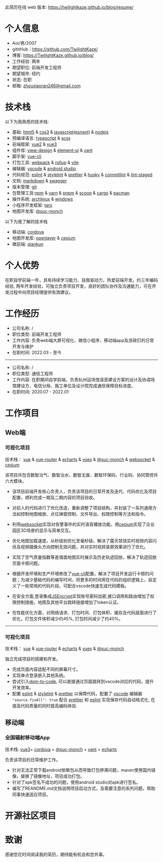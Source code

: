 [nodejs]: https://github.com/nodejs/node
[node]: https://github.com/nodejs/node
[rust]: https://github.com/rust-lang/rust
[vite]: https://github.com/vitejs/vite
[vue-cli]: https://github.com/vuejs/vue-cli
[view-design]: https://github.com/view-design/ViewUIPlus
[element-ui]: https://github.com/element-plus/element-plus
[dom-to-code]: https://github.com/better-tcy/dom-to-code
[vant]: https://github.com/youzan/vant
[vue-router]: https://github.com/vuejs/router
[cordova]: https://cordova.apache.org
[echarts]: https://github.com/apache/echarts
[websocket]:https://developer.mozilla.org/zh-CN/docs/Web/API/WebSocket
[vuex]: https://github.com/vuejs/vuex
[@suc-monch]: http://114.55.234.176:8086/#/doc/usage/install
[cesium]: https://www.cesium.com/
[openlayer]: https://openlayers.org/
[网易云Api]: https://github.com/w4ctech/NeteaseCloudMusicApi
[JSEncrypt]: https://github.com/travist/jsencrypt

[craco]: https://github.com/gsoft-inc/craco
[axios]: https://github.com/axios/axios
[webpack]: https://github.com/webpack/webpack
[vue2]: https://v2.cn.vuejs.org
[vue3]: https://cn.vuejs.org/
[vue]: https://github.com/vuejs/vue-next
[vue-next]: https://github.com/vuejs/vue-next
[taro]: https://github.com/NervJS/taro
[qiankun]: https://github.com/umijs/qiankun
[vscode]: https://github.com/microsoft/vscode
[eslint]: https://github.com/eslint/eslint
[stylelint]: https://github.com/stylelint/stylelint
[prettier]: https://github.com/prettier/prettier
[husky]: https://github.com/typicode/husky
[commitlint]: https://github.com/conventional-changelog/commitlint
[lint-staged]: https://github.com/okonet/lint-staged
[electron]: https://github.com/electron/electron
[purgecss]: https://github.com/FullHuman/purgecss
[postcss]: https://github.com/postcss/postcss
[topcoder]: https://www.topcoder.com
[git]: https://github.com/git/git

[st]: https://github.com/backtolife2021/st
[markdown]: https://github.com/commonmark/commonmark-spec
[typescript]: https://github.com/microsoft/TypeScript
[sass]: https://github.com/sass/sass
[scss]: https://github.com/sass/sass
[npm]: https://github.com/npm/cli
[yarn]: https://github.com/yarnpkg/yarn
[cargo]: https://github.com/rust-lang/cargo
[pacman]: https://archlinux.org/packages/core/x86_64/pacman
[yay]: https://github.com/Jguer/yay
[scoop]: https://github.com/lukesampson/scoop
[archlinux]: https://github.com/archlinux
[windows]: https://www.microsoft.com/zh-hk/software-download/windows10
[html5]: https://developer.mozilla.org/en-US/docs/Web/Guide/HTML/HTML5
[css3]: https://developer.mozilla.org/en-US/docs/Web/CSS
[javascript]: https://github.com/tc39/proposals
[javascript(esnext)]: https://github.com/tc39/proposals
[android studio]: https://developer.android.com/studio/
[rollup]: https://github.com/rollup/rollup
[vite]: https://github.com/vitejs/vite
[linux]: https://github.com/torvalds/
[gitlab]: https://about.gitlab.com/
[swagger]: https://github.com/OAI/OpenAPI-Specification
[rollup-plugin-visualizer]: https://github.com/btd/rollup-plugin-visualizer
[pinia]: https://pinia.vuejs.org/zh/
[pnpm]: https://github.com/pnpm/pnpm
[vconsole]: https://gitee.com/Tencent/vConsole
[iconify]: https://github.com/iconify/iconify
[FrameworkVue]: https://github.com/framework7io/framework7/
[vue-property-decorator]: https://github.com/kaorun343/vue-property-decorator


此简历在线 web 版本: https://twilightkaze.github.io/blog/resume/

# 个人信息

- Aoi/男/2007
- gititHub：https://github.com/TwilightKaze/
- 博客: https://TwilightKaze.github.io/blog/
- 工作经验: 两年
- 期望职位: 前端开发工程师
- 期望城市: 纽约
- 状态: 在职
- 邮箱: zhouxiaoran246@gmail.com

# 技术栈

以下为我熟悉的技术栈:
- 基础: [html5][] & [css3][] & [javascript(esnext)][] & [nodejs][]
- 预编译语言: [typescript][] & [scss][]
- 前端框架: [vue2][] & [vue3][]
- 组件库: [view-design][] & [element-ui][] & [vant][]
- 脚手架: [vue-cli][]
- 打包工具: [webpack][] & [rollup][] & [vite][]
- 编辑器: [vscode][] & [android studio][]
- 代码规范: [eslint][] & [stylelint][] & [prettier][] & [husky][] & [commitlint][] & [lint-staged][]
- 文档: [markdown][] & [swagger][]
- 版本管理: [git][]
- 包管理工具:[npm][] & [yarn][] & [pnpm][] & [scoop][] & [cargo][] & [pacman][]
- 操作系统: [archlinux][]  & [windows][]
- 小程序开发框架: [taro][]
- 地图开发库: [@suc-monch][]

以下为我了解的技术栈

- 移动端: [cordova][]
- 地图开发库: [openlayer][] & [cesium][]
- 微前端: [qiankun][]

# 个人优势
在职自学前端一年，具有持续学习能力、自我驱动力，热爱前端开发。约三年编码经验, 两年开发经验，可独立负责项目开发，良好的团队协作及沟通能力，可在开发过程中向项目经理提供有效建议。

# 工作经历

- 公司名称: /
- 职位类型: 前端开发工程师
- 工作内容: 负责web端大屏可视化、微信小程序、移动端app及浙政钉的日常开发与维护
- 在职时间: 2022.03 - 至今

---

- 公司名称: /
- 职位类型: 通信工程师
- 工作内容: 在职期间自学前端，负责杭州运场馆语音建设方案的设计及协调场馆建设方、电信分局、施工单位及设计院完成通信保障目标进度。
- 在职时间: 2020.07 - 2022.01


# 工作项目

## Web端

### 可视化项目

技术栈： [vue][] & [vue-router][] & [echarts][] & [vuex][] & [@suc-monch][] & [websocket][] & [cesium][]

该项目共包含数智治气、数智治水、数智无废、数智环保码、行业码、协同管控共六大模块。

- 该项目前端开发核心负责人，负责该项目的日常开发及迭代、代码优化及项目配置，顺利完成一期及二期内容的项目验收。

- 对前人的代码进行了优化改造，重新调整了项目结构，并封装了一系列通用方法如控制地图缩放、点位弹窗控制、文件导出、权限控制等方法和指令。

- 利用[websocket][]实现对告警事件的实时语音播放功能，用[cesium][]实现了企业园区3D场景的显示与简单交互。

- 优化地图加载速度，从秒级别优化至毫秒级，解决了露天禁烧实时视频内容闪烁及视频摄像头方向控制无效问题，并对实时视频录屏效果进行了优化。

- 实现了空气质量指数等差值面地图实时展示及历史轨迹回放，解决了轨迹回放页面卡顿问题。

- 根据开发环境和生产环境修改了[vue-cli][]配置，解决了项目开发运行卡顿的问题；为减少基础代码的编写时间，将更多的时间用在代码的组织逻辑上，自定义了一些常用的代码片段，可配合vscode快速生成代码模板。

- 在安全方面,登录集成[JSEncrypt][]实现账号密码加密,接口调用和路由增加了权限控制措施，地图及其他平台跳转链接增加了token认证。

- 在性能优化方面，对网络请求、打包时间、打包体积、缓存及代码层面进行了优化，打包文件体积减少约45%, 打包时间减少了约40%。

---

### 可视化项目
技术栈： [vue][] & [vue-router][] & [echarts][] & [vuex][] & [@suc-monch][]

独立完成项目的搭建和开发。
- 完成页面内容适配不同的屏幕尺寸。
- 实现单点登录嵌入其他系统。
- 尝试引入[dom-to-code][], 可以直接通过页面跳转到vscode对应的代码，提升开发效率。
- 配置 [eslint][] & [stylelint][] & [prettier][] 以保障代码，配置了 [vscode][] 编辑器 `"source.fixAll": true` 配合 [prettier][] 和 [eslint][] 实现保存代码自动格式化, 在提高代码质量的同时提高编码体验.

## 移动端

### 全国辐射移动端App
技术栈: [vue3][]+ [cordova][] + [@suc-monch][] + [vant][] + [echarts][]

负责该项目的日常维护工作。

- 针对无法正常下载android依赖包从而导致打包停滞问题，maven使用国内镜像，替换了镜像地址，项目成功打包。
- 针对了apk签名不成功的问题，使用android studio对apk进行签名。
- 编写了REANDME.md文档说明项目启动方式，及需要注意的系列问题，帮助同事快速适应项目。


# 开源社区项目



# 致谢

感谢您花时间阅读我的简历，期待能有机会和您共事。
